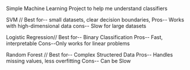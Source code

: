 Simple Machine Learning Project to help me understand classifiers

SVM // 
Best for-- small datasets, clear decision boundaries, 
Pros-- Works with high-dimensional data 
cons-- Slow for large datasets

Logistic Regression//
Best for-- Binary Classification
Pros-- Fast, interpretable
Cons--Only works for linear problems

Random Forest //
Best for-- Complex Structered Data
Pros-- Handles missing values, less overfitting
Cons-- Can be Slow

